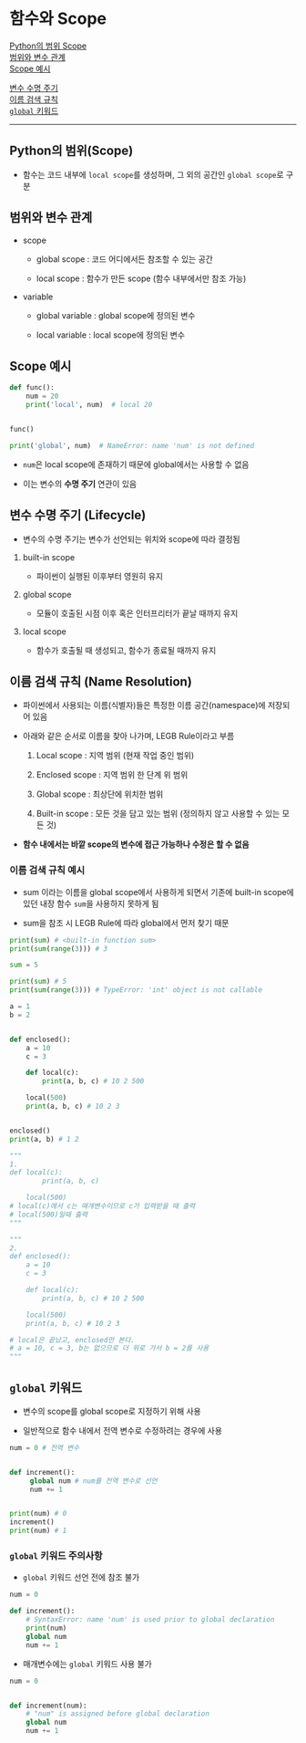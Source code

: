 # 함수와 Scope

[Python의 범위 Scope](#python의-범위scope)   
[범위와 변수 관계](#범위와-변수-관계)   
[Scope 예시](#scope-예시)   

[변수 수명 주기](#변수-수명-주기-lifecycle)   
[이름 검색 규칙](#이름-검색-규칙-name-resolution)   
[`global` 키워드](#global-키워드)   

---

## Python의 범위(Scope)
- 함수는 코드 내부에 `local scope`를 생성하며, 그 외의 공간인 `global scope`로 구분

## 범위와 변수 관계
- scope
  - global scope : 코드 어디에서든 참조할 수 있는 공간

  - local scope : 함수가 만든 scope (함수 내부에서만 참조 가능)

- variable
  - global variable : global scope에 정의된 변수

  - local variable : local scope에 정의된 변수

## Scope 예시
```python
def func():
    num = 20
    print('local', num)  # local 20


func()

print('global', num)  # NameError: name 'num' is not defined
```

- `num`은 local scope에 존재하기 때문에 global에서는 사용할 수 없음

- 이는 변수의 **수명 주기** 연관이 있음

## 변수 수명 주기 (Lifecycle)
- 변수의 수명 주기는 변수가 선언되는 위치와 scope에 따라 결정됨

1. built-in scope
   - 파이썬이 실행된 이후부터 영원히 유지

2. global scope
   - 모듈이 호출된 시점 이후 혹은 인터프리터가 끝날 때까지 유지

3. local scope
   - 함수가 호출될 때 생성되고, 함수가 종료될 때까지 유지

## 이름 검색 규칙 (Name Resolution)
- 파이썬에서 사용되는 이름(식별자)들은 특정한 이름 공간(namespace)에 저장되어 있음

- 아래와 같은 순서로 이름을 찾아 나가며, LEGB Rule이라고 부름
  1. Local scope : 지역 범위 (현재 작업 중인 범위)

  2. Enclosed scope : 지역 범위 한 단계 위 범위

  3. Global scope : 최상단에 위치한 범위

  4. Built-in scope : 모든 것을 담고 있는 범위 (정의하지 않고 사용할 수 있는 모든 것)

- **함수 내에서는 바깥 scope의 변수에 접근 가능하나 수정은 할 수 없음**

### 이름 검색 규칙 예시
- sum 이라는 이름을 global scope에서 사용하게 되면서 기존에 built-in scope에 있던 내장 함수 `sum`을 사용하지 못하게 됨

- sum을 참조 시 LEGB Rule에 따라 global에서 먼저 찾기 때문

```python
print(sum) # <built-in function sum>
print(sum(range(3))) # 3

sum = 5

print(sum) # 5
print(sum(range(3))) # TypeError: 'int' object is not callable
```

```python
a = 1
b = 2


def enclosed():
    a = 10
    c = 3

    def local(c):
        print(a, b, c) # 10 2 500

    local(500)
    print(a, b, c) # 10 2 3


enclosed()
print(a, b) # 1 2

"""
1.
def local(c):
        print(a, b, c)

    local(500)
# local(c)에서 c는 매개변수이므로 c가 입력받을 때 출력
# local(500)일때 출력
"""

"""
2.
def enclosed():
    a = 10
    c = 3

    def local(c):
        print(a, b, c) # 10 2 500

    local(500)
    print(a, b, c) # 10 2 3

# local은 끝났고, enclosed만 본다.
# a = 10, c = 3, b는 없으므로 더 위로 가서 b = 2를 사용
"""
```

## `global` 키워드
- 변수의 scope를 global scope로 지정하기 위해 사용

- 일반적으로 함수 내에서 전역 변수로 수정하려는 경우에 사용

```python
num = 0 # 전역 변수


def increment():
     global num # num를 전역 변수로 선언
     num += 1


print(num) # 0
increment()
print(num) # 1
```

### `global` 키워드 주의사항
- `global` 키워드 선언 전에 참조 불가

```python
num = 0

def increment():
    # SyntaxError: name 'num' is used prior to global declaration
    print(num)
    global num
    num += 1
```

- 매개변수에는 `global` 키워드 사용 불가

```python
num = 0


def increment(num):
    # "num" is assigned before global declaration
    global num
    num += 1
```